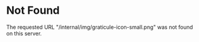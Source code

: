 # Not Found
The requested URL "/internal/img/graticule-icon-small.png" was not found on this server.
